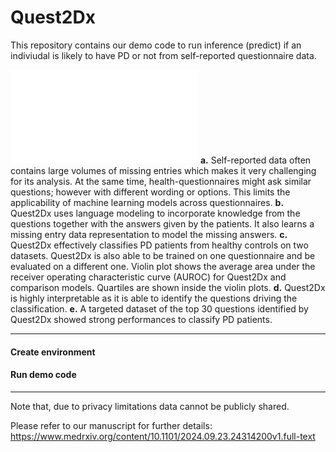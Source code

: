 # Quest2Dx

This repository contains our demo code to run inference (predict) if an indiviudal is likely to have PD or not from self-reported questionnaire data.

![Graphical overview of Quest2Dx](graph_abs.pdf)
**a.** Self-reported data often contains large volumes of missing entries which makes it very challenging for its analysis. At the same time, health-questionnaires might ask similar questions; however with different wording or options. This limits the applicability of machine learning models across questionnaires. **b.** Quest2Dx uses language modeling to incorporate knowledge from the questions together with the answers given by the patients. It also learns a missing entry data representation to model the missing answers. **c.** Quest2Dx effectively classifies PD patients from healthy controls on two datasets. Quest2Dx is also able to be trained on one questionnaire and be evaluated on a different one. Violin plot shows the average area under the receiver operating characteristic curve (AUROC) for Quest2Dx and comparison models. Quartiles are shown inside the violin plots. **d.** Quest2Dx is highly interpretable as it is able to identify the questions driving the classification. **e.** A targeted dataset of the top 30 questions identified by Quest2Dx showed strong performances to classify PD patients.

---
#### Create environment

#### Run demo code

---

Note that, due to privacy limitations data cannot be publicly shared.

Please refer to our manuscript for further details: https://www.medrxiv.org/content/10.1101/2024.09.23.24314200v1.full-text
